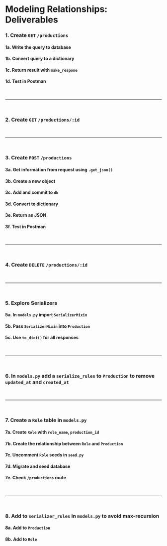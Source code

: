 # Modeling Relationships: Deliverables

### 1. Create `GET` `/productions`
#### 1a. Write the query to database
#### 1b. Convert query to a dictionary
#### 1c. Return result with `make_respone`
#### 1d. Test in Postman

<br />

---

<br />

### 2. Create `GET` `/productions/:id`

<br />

---

<br />

### 3. Create `POST` `/productions`
#### 3a. Get information from request using `.get_json()`
#### 3b. Create a new object
#### 3c. Add and commit to `db`
#### 3d. Convert to dictionary
#### 3e. Return as JSON
#### 3f. Test in Postman

<br />

---

<br />

### 4. Create `DELETE` `/productions/:id`

<br />

---

<br />

### 5. Explore Serializers
#### 5a. In `models.py` import `SerializerMixin`
#### 5b. Pass `SerializerMixin` into `Production`
#### 5c. Use `to_dict()` for all responses

<br />

---

<br />

### 6. In `models.py` add a `serialize_rules` to `Production` to remove `updated_at` and `created_at`

<br />

---

<br />

### 7. Create a `Role` table in `models.py`
#### 7a. Create `Role` with `role_name`, `production_id`
#### 7b. Create the relationship between `Role` and `Production`
#### 7c. Uncomment `Role` seeds in `seed.py`
#### 7d. Migrate and seed database
#### 7e. Check `/productions` route

<br />

---

<br />

### 8. Add to `serializer_rules` in `models.py` to avoid max-recursion
#### 8a. Add to `Production`
#### 8b. Add to `Role`
